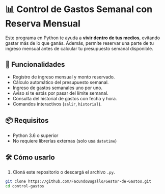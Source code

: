 # 📊 Control de Gastos Semanal con Reserva Mensual

Este programa en Python te ayuda a **vivir dentro de tus medios**, evitando gastar más de lo que ganás. Además, permite reservar una parte de tu ingreso mensual antes de calcular tu presupuesto semanal disponible.

## 🚀 Funcionalidades

- Registro de ingreso mensual y monto reservado.
- Cálculo automático del presupuesto semanal.
- Ingreso de gastos semanales uno por uno.
- Aviso si te estás por pasar del límite semanal.
- Consulta del historial de gastos con fecha y hora.
- Comandos interactivos (`salir`, `historial`).

## 📦 Requisitos

- Python 3.6 o superior
- No requiere librerías externas (solo usa `datetime`)

## 🛠️ Cómo usarlo

1. Cloná este repositorio o descargá el archivo `.py`.

```bash
git clone https://github.com/FacundoBugallo/Gestor-de-Gastos.git
cd control-gastos

